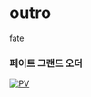 # outro
fate

### 페이트 그랜드 오더

[![PV](https://cdn.namuwikiusercontent.com/3e/3ea4659b5adb4e7a2ff5f57df78aebf730c42091af18baed7db7616861696885.jpg?e=1500816912&k=d3JJTJyntWm_RC33diKisA)](https://www.youtube.com/watch?v=tFLsOv2RYts)
